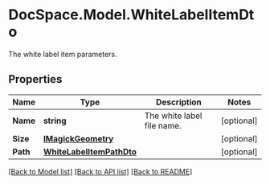# DocSpace.Model.WhiteLabelItemDto
The white label item parameters.

## Properties

Name | Type | Description | Notes
------------ | ------------- | ------------- | -------------
**Name** | **string** | The white label file name. | [optional] 
**Size** | [**IMagickGeometry**](.md) |  | [optional] 
**Path** | [**WhiteLabelItemPathDto**](.md) |  | [optional] 

[[Back to Model list]](../README.md#documentation-for-models) [[Back to API list]](../README.md#documentation-for-api-endpoints) [[Back to README]](../README.md)

